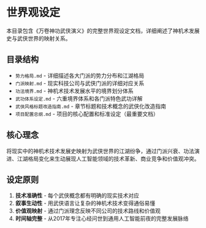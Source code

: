 # 世界观设定

本目录包含《万卷神功武侠演义》的完整世界观设定文档，详细阐述了神机术发展史与武侠世界的映射关系。

## 目录结构

- `势力格局.md` - 详细描述各大门派的势力分布和江湖格局
- `门派映射.md` - 现实科技公司与武侠门派的详细对应关系
- `功法境界.md` - 神机术技术发展水平的境界划分体系
- `武功体系设定.md` - 六重境界体系和各门派特色武功详解
- `武侠风格标题改造指南.md` - 章节标题和技术概念的武侠化改造指南
- `项目配置总纲.md` - 项目的核心配置和标准设定（最重要文档）

## 核心理念

将现实中的神机术技术发展史映射为武侠世界的江湖纷争，通过门派兴衰、功法演进、江湖格局变化来生动展现人工智能领域的技术革新、商业竞争和价值观冲突。

## 设定原则

1. **技术准确性** - 每个武侠概念都有明确的现实技术对应
2. **叙事生动性** - 用武侠语言让复杂的神机术技术变得通俗易懂
3. **价值观映射** - 通过门派理念反映不同公司的技术路线和价值观
4. **时间轴完整** - 从2017年专注心经问世到通用人工智能前夜的完整发展脉络